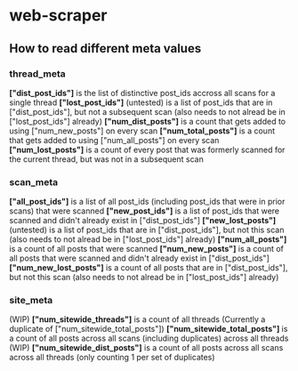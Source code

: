# web-scraper

## How to read different meta values
### thread_meta
**["dist_post_ids"]** is the list of distinctive post_ids accross all scans for a single thread
**["lost_post_ids"]** (untested) is a list of post_ids that are in ["dist_post_ids"], but not a subsequent scan (also needs to not alread be in ["lost_post_ids"] already)
**["num_dist_posts"]** is a count that gets added to using ["num_new_posts"] on every scan
**["num_total_posts"]** is a count that gets added to using ["num_all_posts"] on every scan
**["num_lost_posts"]** is a count of every post that was formerly scanned for the current thread, but was not in a subsequent scan
### scan_meta
**["all_post_ids"]** is a list of all post_ids (including post_ids that were in prior scans) that were scanned
**["new_post_ids"]** is a list of post_ids that were scanned and didn't already exist in ["dist_post_ids"]
**["new_lost_posts"]** (untested) is a list of post_ids that are in ["dist_post_ids"], but not this scan (also needs to not alread be in ["lost_post_ids"] already)
**["num_all_posts"]** is a count of all posts that were scanned
**["num_new_posts"]** is a count of all posts that were scanned and didn't already exist in ["dist_post_ids"]
**["num_new_lost_posts"]** is a count of all posts that are in ["dist_post_ids"], but not this scan (also needs to not alread be in ["lost_post_ids"] already)
### site_meta
(WIP) **["num_sitewide_threads"]** is a count of all threads (Currently a duplicate of ["num_sitewide_total_posts"])
**["num_sitewide_total_posts"]** is a count of all posts across all scans (including duplicates) across all threads
(WIP) **["num_sitewide_dist_posts"]** is a count of all posts across all scans across all threads (only counting 1 per set of duplicates)